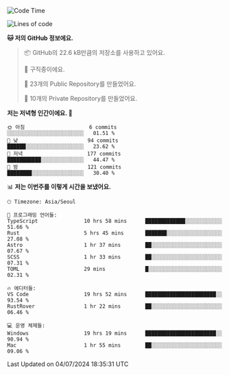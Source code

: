   <!--START_SECTION:waka-->
![Code Time](http://img.shields.io/badge/Code%20Time-714%20hrs%2049%20mins-blue)

![Lines of code](https://img.shields.io/badge/%EC%A0%80%EB%8A%94%20%EC%97%AC%ED%83%9C%EA%B9%8C%EC%A7%80%20-365.7%20thousand%20%EC%A4%84%EC%9D%98%20%EC%BD%94%EB%93%9C%EB%A5%BC%20%EC%9E%91%EC%84%B1%ED%96%88%EC%96%B4%EC%9A%94.-blue)

**🐱 저의 GitHub 정보에요.** 

> 📦 GitHub의 22.6 kB만큼의 저장소를 사용하고 있어요. 
 > 
> 💼 구직중이에요.
 > 
> 📜 23개의 Public Repository를 만들었어요. 
 > 
> 🔑 10개의 Private Repository를 만들었어요. 
 > 
**저는 저녁형 인간이에요. 🦉** 

```text
🌞 아침                     6 commits           ░░░░░░░░░░░░░░░░░░░░░░░░░   01.51 % 
🌆 낮　                     94 commits          ██████░░░░░░░░░░░░░░░░░░░   23.62 % 
🌃 저녁                     177 commits         ███████████░░░░░░░░░░░░░░   44.47 % 
🌙 밤　                     121 commits         ████████░░░░░░░░░░░░░░░░░   30.40 % 
```


📊 **저는 이번주를 이렇게 시간을 보냈어요.** 

```text
🕑︎ Timezone: Asia/Seoul

💬 프로그래밍 언어들: 
TypeScript               10 hrs 58 mins      █████████████░░░░░░░░░░░░   51.66 % 
Rust                     5 hrs 45 mins       ███████░░░░░░░░░░░░░░░░░░   27.08 % 
Astro                    1 hr 37 mins        ██░░░░░░░░░░░░░░░░░░░░░░░   07.67 % 
SCSS                     1 hr 33 mins        ██░░░░░░░░░░░░░░░░░░░░░░░   07.31 % 
TOML                     29 mins             █░░░░░░░░░░░░░░░░░░░░░░░░   02.31 % 

🔥 에디터들: 
VS Code                  19 hrs 52 mins      ███████████████████████░░   93.54 % 
RustRover                1 hr 22 mins        ██░░░░░░░░░░░░░░░░░░░░░░░   06.46 % 

💻 운영 체제들: 
Windows                  19 hrs 19 mins      ███████████████████████░░   90.94 % 
Mac                      1 hr 55 mins        ██░░░░░░░░░░░░░░░░░░░░░░░   09.06 % 
```


 Last Updated on 04/07/2024 18:35:31 UTC
<!--END_SECTION:waka-->
